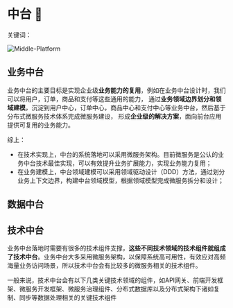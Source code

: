 # 中台 :hammer:

关键词：

![Middle-Platform](/img/digging-deeper/Middle-Platform.png)

## 业务中台

业务中台的主要目标是实现企业级**业务能力的复用**，例如在业务中台设计时，我们可以将用户，订单，商品和支付等这些通用的能力，
通过**业务领域边界划分和领域建模**，沉淀到用户中心，订单中心，商品中心和支付中心等业务中台，然后基于分布式微服务技术体系完成微服务建设，
形成**企业级的解决方案**，面向前台应用提供可复用的业务能力。

综上：
- 在技术实现上，中台的系统落地可以采用微服务架构。目前微服务是公认的业务中台技术最佳实现，可以有效提升业务扩展能力，实现业务能力复用；
- 在业务建模上，中台领域建模可以采用领域驱动设计（DDD）方法，通过划分业务上下文边界，构建中台领域模型，根据领域模型完成微服务拆分和设计；

## 数据中台

## 技术中台

业务中台落地时需要有很多的技术组件支撑，**这些不同技术领域的技术组件就组成了技术中台**。业务中台大多采用微服务架构，以保障系统高可用性，有效应对高频海量业务访问场景，所以技术中台会有比较多的微服务相关的技术组件。

一般来说，技术中台会有以下几类关键技术领域的组件，如API网关、前端开发框架、微服务开发框架、微服务治理组件、分布式数据库以及分布式架构下诸如复制、同步等数据处理相关的关键技术组件